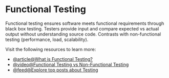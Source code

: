 # Functional Testing

Functional testing ensures software meets functional requirements through black box testing. Testers provide input and compare expected vs actual output without understanding source code. Contrasts with non-functional testing (performance, load, scalability).

Visit the following resources to learn more:

- [@article@What is Functional Testing?](https://www.guru99.com/functional-testing.html)
- [@video@Functional Testing vs Non-Functional Testing](https://www.youtube.com/watch?v=NgQT7miTP9M)
- [@feed@Explore top posts about Testing](https://app.daily.dev/tags/testing?ref=roadmapsh)
